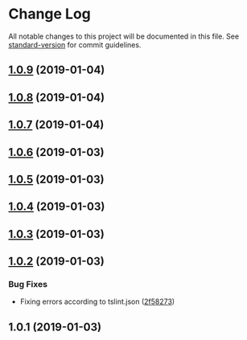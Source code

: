 # Change Log

All notable changes to this project will be documented in this file. See [standard-version](https://github.com/conventional-changelog/standard-version) for commit guidelines.

<a name="1.0.9"></a>
## [1.0.9](https://github.com/microcipcip/styled-components-media-query/compare/v1.0.8...v1.0.9) (2019-01-04)



<a name="1.0.8"></a>
## [1.0.8](https://github.com/microcipcip/styled-components-media-query/compare/v1.0.7...v1.0.8) (2019-01-04)



<a name="1.0.7"></a>
## [1.0.7](https://github.com/microcipcip/styled-components-media-query/compare/v1.0.6...v1.0.7) (2019-01-04)



<a name="1.0.6"></a>
## [1.0.6](https://github.com/microcipcip/styled-components-media-query/compare/v1.0.5...v1.0.6) (2019-01-03)



<a name="1.0.5"></a>
## [1.0.5](https://github.com/microcipcip/styled-components-media-query/compare/v1.0.4...v1.0.5) (2019-01-03)



<a name="1.0.4"></a>
## [1.0.4](https://github.com/microcipcip/styled-components-media-query/compare/v1.0.3...v1.0.4) (2019-01-03)



<a name="1.0.3"></a>
## [1.0.3](https://github.com/microcipcip/styled-components-media-query/compare/v1.0.2...v1.0.3) (2019-01-03)



<a name="1.0.2"></a>
## [1.0.2](https://github.com/microcipcip/styled-components-mq/compare/v1.0.1...v1.0.2) (2019-01-03)


### Bug Fixes

* Fixing errors according to tslint.json ([2f58273](https://github.com/microcipcip/styled-components-mq/commit/2f58273))



<a name="1.0.1"></a>
## 1.0.1 (2019-01-03)
